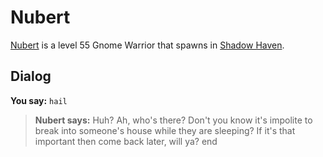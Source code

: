 # Nubert



[Nubert](/npc/150047) is a level 55 Gnome Warrior that spawns in [Shadow Haven](/zone/150).



## Dialog

**You say:** `hail`



>**Nubert says:** Huh? Ah, who's there? Don't you know it's impolite to break into someone's house while they are sleeping? If it's that important then come back later, will ya?
end
